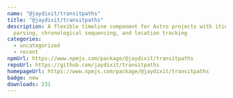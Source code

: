 ```yaml
---
name: "@jaydixit/transitpaths"
title: "@jaydixit/transitpaths"
description: A flexible timeline component for Astro projects with itinerary
  parsing, chronological sequencing, and location tracking
categories:
  - uncategorized
  - recent
npmUrl: https://www.npmjs.com/package/@jaydixit/transitpaths
repoUrl: https://github.com/jaydixit/transitpaths
homepageUrl: https://www.npmjs.com/package/@jaydixit/transitpaths
badge: new
downloads: 231
---
```

